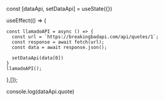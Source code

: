 
const [dataApi, setDataApi] = useState({})


  useEffect(() => {

    const llamadoAPI = async () => {
      const url = `https://breakingbadapi.com/api/quotes/1`;
      const response = await fetch(url);
      const data = await response.json();
      
      setDataApi(data[0])
    }
    llamadoAPI();
  },[]);

  console.log(dataApi.quote)